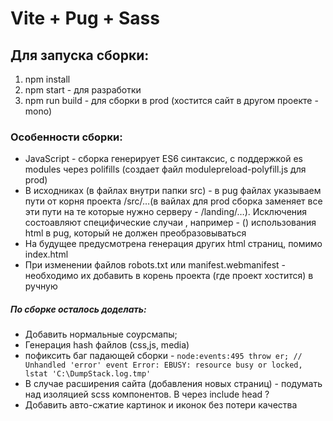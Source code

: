 # Vite + Pug + Sass

## Для запуска сборки:

1. npm install
2. npm start - для разработки
3. npm run build - для сборки в prod (хостится сайт в другом проекте - mono)

### Особенности сборки:
- JavaScript - сборка генерирует ES6 синтаксис, с поддержкой es modules через polifills (создает файл modulepreload-polyfill.js для prod)
- В исходниках (в файлах внутри папки src) - в pug файлах указываем пути от корня проекта /src/…(в вайлах для prod сборка заменяет все эти пути на те которые нужно серверу -  /landing/…). Исключения состоавляют специфические случаи , например - (<link rel="manifest" href="/manifest.webmanifest" >) использования html в pug, который не должен преобразовываться
- На будущее предусмотрена генерация других html страниц, помимо index.html
- При изменении файлов robots.txt или manifest.webmanifest - необходимо их добавить в корень проекта (где проект хостится) в ручную

##### По сборке осталось доделать:
- Добавить нормальные соурсмапы;
- Генерация hash файлов (css,js, media)
- пофиксить баг падающей сборки - `node:events:495 throw er; // Unhandled 'error' event Error: EBUSY: resource busy or locked, lstat 'C:\DumpStack.log.tmp'`
- В случае расширения сайта (добавления новых страниц) - подумать над изоляцией scss компонентов. В <head > через include head ?
- Добавить авто-сжатие картинок и иконок без потери качества